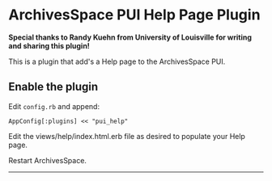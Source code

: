 ArchivesSpace PUI Help Page Plugin
======================================

**Special thanks to Randy Kuehn from University of Louisville for writing and sharing this plugin!**

This is a plugin that add's a Help page to the ArchivesSpace PUI. 


Enable the plugin
-----------------

Edit `config.rb` and append:

```
AppConfig[:plugins] << "pui_help"
```
Edit the views/help/index.html.erb file as desired to populate your Help page.

Restart ArchivesSpace.

---
